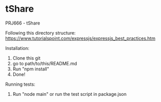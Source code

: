 # tShare
PRJ666 - tShare

Following this directory structure: https://www.tutorialspoint.com/expressjs/expressjs_best_practices.htm 

Installation:

1. Clone this git
2. go to path/to/this/README.md
3. Run "npm install"
4. Done!

Running tests:
1. Run "node main" or run the test script in package.json

